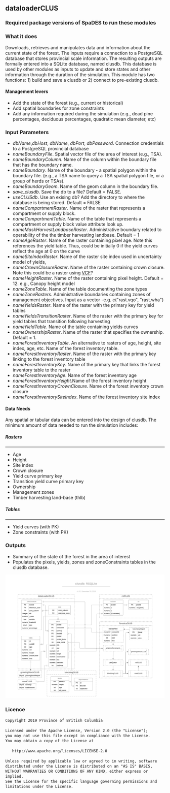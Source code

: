 ## dataloaderCLUS 

### Required package versions of SpaDES to run these modules



### What it does

Downloads, retrieves and manipulates data and information about the current state of the forest. The inputs require a connection to a PostgreSQL database that stores provincial scale information. The resulting outputs are formally entered into a SQLite database, named clusdb. This database is used by other modules as inputs to update and store states and other information through the duration of the simulation. This module has two functions: 1) build and save a clusdb or 2) connect to pre-existing clusdb. 

#### Management levers

* Add the state of the forest (e.g., current or historical)
* Add spatial boundaries for zone constraints
* Add any information required during the simulation (e.g., dead pine percentages, deciduous percentages, quadratic mean diameter, etc)

### Input Parameters

* *dbName*,*dbHost*, *dbName*, *dbPort*, *dbPassword*. Connection credentials to a PostgreSQL provincial database
* *nameBoundaryFile*.  Spatial vector file of the area of interest (e.g., TSA).
* *nameBoundaryColumn*. Name of the column within the boundary file that has the boundary name. 
* *nameBoundary*. Name of the boundary - a spatial polygon within the boundary file. (e.g., a TSA name to query a TSA spatial polygon file, or a group of herds or TSAs).
* *nameBoundaryGeom*. Name of the geom column in the boundary file.
* *save_clusdb*. Save the db to a file? Default = FALSE.
* *useCLUSdb*. Use an exising db? Add the directory to where the database is being stored. Default = FALSE
* *nameCompartmentRaster*. Name of the raster that represents a compartment or supply block. 
* *nameCompartmentTable*. Name of the table that represents a compartment or supply block value attribute look up.
* *nameMaskHarvestLandbaseRaster*. Administrative boundary related to operability of the the timber harvesting landbase. Default = 1
* *nameAgeRaster*. Name of the raster containing pixel age. Note this references the yield table. Thus, could be initially 0 if the yield curves reflect the age at 0 on the curve
* *nameSiteIndexRaster*. Name of the raster site index used in uncertainty model of yields,
* *nameCrownClosureRaster*. Name of the raster containing crown closure. Note this could be a raster using [VCF](http://glcf.umd.edu/data/vcf/)?
* *nameHeightRaster*. Name of the raster containing pixel height. Default = 12. e.g., Canopy height model
* *nameZoneTable*. Name of the table documenting the zone types
* *nameZoneRasters*. Administrative boundaries containing zones of management objectives. Input as a vector -e.g. c("rast.vqo", "rast.wha")
* *nameYieldsRaster*. Name of the raster with the primary key for yield tables
* *nameYieldsTransitionRaster*. Name of the raster with the primary key for yield tables that transition following harvesting
* *nameYieldTable*. Name of the table containing yields curves
* *nameOwnershipRaster*. Name of the raster that specifies the ownership. Default = 1.
* *nameForestInventoryTable*. An alternative to rasters of age, height, site index, age, etc. Name of the forest inventory table.
* *nameForestInventoryRaster*. Name of the raster with the primary key linking to the forest inventory table
* *nameForestInventoryKey*. Name of the primary key that links the forest inventory table to the raster
* *nameForestInventoryAge*. Name of the forest inventory age
* *nameForestInventoryHeight*.Name of the forest inventory height
* *nameForestInventoryCrownClosure*. Name of the forest inventory crown closure
* *nameForestInventorySiteIndex*. Name of the forest inventory site index
    
#### Data Needs

Any spatial or tabular data can be entered into the design of clusdb. The minimum amount of data needed to run the simulation includes:

##### Rasters
----
* Age
* Height
* Site index
* Crown closure
* Yield curve primary key 
* Transition yield curve primary key
* Ownership
* Management zones
* Timber harvesting land-base (thlb)

##### Tables
---
* Yield curves (with PK)
* Zone constraints (with PK)


### Outputs

* Summary of the state of the forest in the area of interest
* Populates the pixels, yields, zones and zoneConstraints tables in the clusdb database.

![](data/clusdb_v1.1.jpeg)<!-- -->


### Licence

    Copyright 2019 Province of British Columbia

    Licensed under the Apache License, Version 2.0 (the "License");
    you may not use this file except in compliance with the License.
    You may obtain a copy of the License at

       http://www.apache.org/licenses/LICENSE-2.0

    Unless required by applicable law or agreed to in writing, software
    distributed under the License is distributed on an "AS IS" BASIS,
    WITHOUT WARRANTIES OR CONDITIONS OF ANY KIND, either express or implied.
    See the License for the specific language governing permissions and
    limitations under the License.